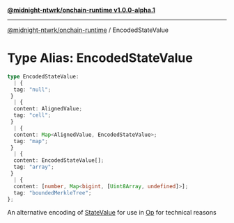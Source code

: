 [**@midnight-ntwrk/onchain-runtime v1.0.0-alpha.1**](../README.md)

***

[@midnight-ntwrk/onchain-runtime](../globals.md) / EncodedStateValue

# Type Alias: EncodedStateValue

```ts
type EncodedStateValue: 
  | {
  tag: "null";
 }
  | {
  content: AlignedValue;
  tag: "cell";
 }
  | {
  content: Map<AlignedValue, EncodedStateValue>;
  tag: "map";
 }
  | {
  content: EncodedStateValue[];
  tag: "array";
 }
  | {
  content: [number, Map<bigint, [Uint8Array, undefined]>];
  tag: "boundedMerkleTree";
};
```

An alternative encoding of [StateValue](../classes/StateValue.md) for use in [Op](Op.md) for
technical reasons
